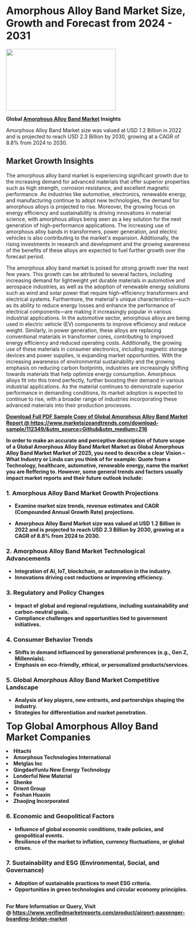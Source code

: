 <H1>Amorphous Alloy Band Market Size, Growth and Forecast from 2024 - 2031</H1><img class="aligncenter size-medium wp-image-584254" src="https://thirdeyenews.in/wp-content/uploads/2024/09/Global-Market-Research-300x168.jpeg" alt="" width="300" height="168" /><p><strong>Global&nbsp;<a href="https://www.marketsizeandtrends.com/download-sample/112349/&amp;utm_source=Github&utm_medium=216">Amorphous Alloy Band Market</a> Insights</strong></p><p>Amorphous Alloy Band Market size was valued at USD 1.2 Billion in 2022 and is projected to reach USD 2.3 Billion by 2030, growing at a CAGR of 8.8% from 2024 to 2030.</p><p><h2>Market Growth Insights</h2> <p>The amorphous alloy band market is experiencing significant growth due to the increasing demand for advanced materials that offer superior properties such as high strength, corrosion resistance, and excellent magnetic performance. As industries like automotive, electronics, renewable energy, and manufacturing continue to adopt new technologies, the demand for amorphous alloys is projected to rise. Moreover, the growing focus on energy efficiency and sustainability is driving innovations in material science, with amorphous alloys being seen as a key solution for the next generation of high-performance applications. The increasing use of amorphous alloy bands in transformers, power generation, and electric vehicles is also contributing to the market's expansion. Additionally, the rising investments in research and development and the growing awareness of the benefits of these alloys are expected to fuel further growth over the forecast period.</p> <p><strong><a href="#"></a></strong></p> <p>The amorphous alloy band market is poised for strong growth over the next few years. This growth can be attributed to several factors, including increasing demand for lightweight yet durable materials in automotive and aerospace industries, as well as the adoption of renewable energy solutions such as wind and solar power that require high-efficiency transformers and electrical systems. Furthermore, the material's unique characteristics—such as its ability to reduce energy losses and enhance the performance of electrical components—are making it increasingly popular in various industrial applications. In the automotive sector, amorphous alloys are being used in electric vehicle (EV) components to improve efficiency and reduce weight. Similarly, in power generation, these alloys are replacing conventional materials in transformer cores, contributing to improved energy efficiency and reduced operating costs. Additionally, the growing use of these materials in consumer electronics, including magnetic storage devices and power supplies, is expanding market opportunities. With the increasing awareness of environmental sustainability and the growing emphasis on reducing carbon footprints, industries are increasingly shifting towards materials that help optimize energy consumption. Amorphous alloys fit into this trend perfectly, further boosting their demand in various industrial applications. As the material continues to demonstrate superior performance in demanding conditions, its market adoption is expected to continue to rise, with a broader range of industries incorporating these advanced materials into their production processes. </p> <p><strong><a href="#"></p><p><span class=""><strong>Download Full PDF Sample Copy of Global Amorphous Alloy Band Market Report</strong> @ <a href="https://www.marketsizeandtrends.com/download-sample/112349/&amp;utm_source=Github&utm_medium=216" target="_blank">https://www.marketsizeandtrends.com/download-sample/112349/&amp;utm_source=Github&utm_medium=216</a></span></p><p>In order to make an accurate and perceptive description of future scope of a Global&nbsp;Amorphous Alloy Band Market Market as Global&nbsp;Amorphous Alloy Band Market Market of 2025, you need to describe a clear Vision &ndash; What Industry or Linda can you think of for example: Quote from a Technology, healthcare, automotive, renewable energy, name the market you are Reffering to. However, some general trends and factors usually impact market reports and their future outlook include:</p><h3>1.&nbsp;<strong>Amorphous Alloy Band Market Growth Projections</strong></h3><ul><li>Examine market size trends, revenue estimates and CAGR (Compounded Annual Growth Rate) projections.</li><li><p>Amorphous Alloy Band Market size was valued at USD 1.2 Billion in 2022 and is projected to reach USD 2.3 Billion by 2030, growing at a CAGR of 8.8% from 2024 to 2030.</p></li></ul><h3>2.&nbsp;<strong>Amorphous Alloy Band Market Technological Advancements</strong></h3><ul><li>Integration of AI, IoT, blockchain, or automation in the industry.</li><li>Innovations driving cost reductions or improving efficiency.</li></ul><h3>3.&nbsp;<strong>Regulatory and Policy Changes</strong></h3><ul><li>Impact of global and regional regulations, including sustainability and carbon-neutral goals.</li><li>Compliance challenges and opportunities tied to government initiatives.</li></ul><h3>4.&nbsp;<strong>Consumer Behavior Trends</strong></h3><ul><li>Shifts in demand influenced by generational preferences (e.g., Gen Z, Millennials).</li><li>Emphasis on eco-friendly, ethical, or personalized products/services.</li></ul><h3>5.&nbsp;<strong>Global Amorphous Alloy Band Market Competitive Landscape</strong></h3><ul><li>Analysis of key players, new entrants, and partnerships shaping the industry.</li><li>Strategies for differentiation and market penetration.</li></ul><p data-pm-slice="1 1 []"><span style="color: inherit; font-family: inherit; font-size: 25px;">Top Global Amorphous Alloy Band Market Companies</span></p><div class="" data-test-id=""><p><li>Hitachi</li><li> Amorphous Technologies International</li><li> Metglas Inc</li><li> QingdaoYunlu New Energy Technology</li><li> Londerful New Material</li><li> Shenke</li><li> Orient Group</li><li> Foshan Huaxin</li><li> Zhaojing Incorporated</li></p></div><h3>6.&nbsp;<strong>Economic and Geopolitical Factors</strong></h3><ul><li>Influence of global economic conditions, trade policies, and geopolitical events.</li><li>Resilience of the market to inflation, currency fluctuations, or global crises.</li></ul><h3>7.&nbsp;<strong>Sustainability and ESG (Environmental, Social, and Governance)</strong></h3><ul><li>Adoption of sustainable practices to meet ESG criteria.</li><li>Opportunities in green technologies and circular economy principles.</li></ul><h2><strong style="font-size: 14px;">For More Information or Query, Visit @&nbsp;</strong><a style="background-color: #ffffff; font-size: 14px;" href="https://www.marketsizeandtrends.com/report/amorphous-alloy-band-market/" target="_blank">https://www.verifiedmarketreports.com/product/airport-passenger-boarding-bridge-market</a></h2>
